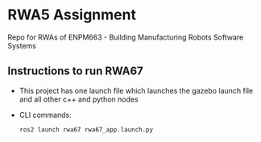 # RWA5 Assignment 
Repo for RWAs of ENPM663 - Building Manufacturing Robots Software Systems

## Instructions to run RWA67
- This project has one launch file which launches the gazebo launch file and all other c++ and python nodes

- CLI commands:
    ```
    ros2 launch rwa67 rwa67_app.launch.py
    ```

